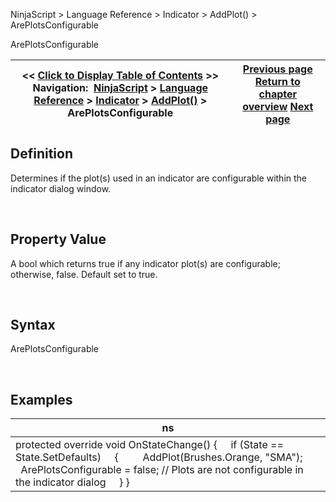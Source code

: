 ﻿


NinjaScript \> Language Reference \> Indicator \> AddPlot() \> ArePlotsConfigurable






















ArePlotsConfigurable







| \<\< [Click to Display Table of Contents](areplotsconfigurable.md) \>\> **Navigation:**     [NinjaScript](ninjascript.md) \> [Language Reference](language_reference_wip.md) \> [Indicator](indicator.md) \> [AddPlot()](addplot.md) \> ArePlotsConfigurable | [Previous page](addplot.md) [Return to chapter overview](addplot.md) [Next page](displacement.md) |
| --- | --- |











## Definition


Determines if the plot(s) used in an indicator are configurable within the indicator dialog window.


 


## Property Value


A bool which returns true if any indicator plot(s) are configurable; otherwise, false. Default set to true.


 


## Syntax


ArePlotsConfigurable


 


## Examples




| ns |
| --- |
| protected override void OnStateChange() {      if (State \=\= State.SetDefaults)      {          AddPlot(Brushes.Orange, "SMA");          ArePlotsConfigurable \= false; // Plots are not configurable in the indicator dialog      } } |









